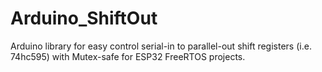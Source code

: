 # Arduino_ShiftOut
Arduino library for easy control serial-in to parallel-out shift registers (i.e. 74hc595) with Mutex-safe for ESP32 FreeRTOS projects.
